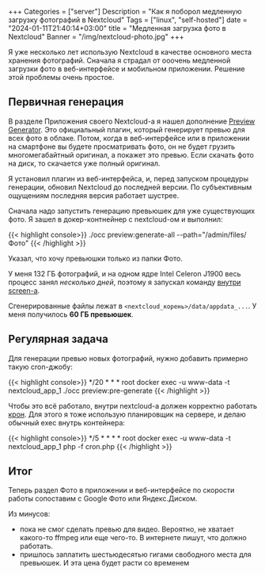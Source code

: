 +++
Categories = ["server"]
Description = "Как я поборол медленную загрузку фотографий в Nextcloud"
Tags = ["linux", "self-hosted"]
date = "2024-01-11T21:40:14+03:00"
title = "Медленная загрузка фото в Nextcloud"
Banner = "/img/nextcloud-photo.jpg"
+++

Я уже несколько лет использую Nextcloud в качестве основного места хранения фотографий. Сначала я страдал от ооочень медленной загрузки фото в веб-интерфейсе и мобильном приложении. Решение этой проблемы очень простое.

<!--more-->
## Первичная генерация

В разделе Приложения своего Nextcloud-а я нашел дополнение [Preview Generator](https://github.com/nextcloud/previewgenerator). Это официальный плагин, который генерирует превью для всех фото в облаке. Потом, когда в веб-интерфейсе или в приложении на смартфоне вы будете просматривать фото, он не будет грузить многомегабайтный оригинал, а покажет это превью. Если скачать фото на диск, то скачается уже полный оригинал. 

Я установил плагин из веб-интерфейса, и, перед запуском процедуры генерации, обновил Nextcloud до последней версии. По субъективным ощущениям последняя версия работает шустрее.

Сначала надо запустить генерацию превьюшек для уже существующих фото. Я зашел в докер-контнейнер с nextcloud-ом и выполнил:

{{< highlight console>}}
./occ preview:generate-all --path="/admin/files/Фото"
{{< /highlight >}}

Указал, что хочу превьюшки только из папки Фото.

У меня 132 ГБ фотографий, и на одном ядре Intel Celeron J1900 весь процесс занял *несколько дней*, поэтому я запускал команду [внутри screen-а](/post/screen-cheatsheet/).

Сгенерированные файлы лежат в `<nextcloud_корень>/data/appdata_...`. У меня получилось **60 ГБ превьюшек**. 

## Регулярная задача

Для генерации превью новых фотографий, нужно добавить примерно такую cron-джобу:

{{< highlight console>}}
*/20 * * * root docker exec -u www-data -t nextcloud_app_1 ./occ preview:pre-generate
{{< /highlight >}}

Чтобы это всё работало, внутри nextcloud-а должен корректно работать [крон](https://docs.nextcloud.com/server/latest/admin_manual/configuration_server/background_jobs_configuration.html). Для этого я тоже использую планировщик на сервере, и делаю обычный exec внутрь контейнера:

{{< highlight console>}}
*/5 * * * * root docker exec -u www-data -t nextcloud_app_1 php -f cron.php
{{< /highlight >}}

## Итог

Теперь раздел Фото в приложении и веб-интерфейсе по скорости работы сопоставим с Google Фото или Яндекс.Диском. 

Из минусов: 
* пока не смог сделать превью для видео. Вероятно, не хватает какого-то ffmpeg или еще чего-то. В интернете пишут, что должно работать.
* пришлось заплатить шестьюдесятью гигами свободного места для превьюшек. И эта цена будет расти со временем


